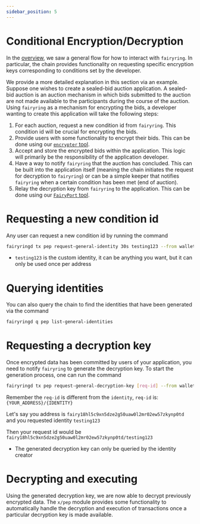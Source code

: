 ```yaml
---
sidebar_position: 5
---
```


# Conditional Encryption/Decryption

In the [overview](/docs/learn/v1/v1.md), we saw a general flow for how to interact with `fairyring`.
In particular, the chain provides functionality on requesting specific encryption keys corresponding to conditions set by the developer.

We provide a more detailed explanation in this section via an example.
Suppose one wishes to create a sealed-bid auction application.
A sealed-bid auction is an auction mechanism in which bids submitted to the auction are not made available to the participants during the course of the auction.
Using `fairyring` as a mechanism for encrypting the bids, a developer wanting to create this application will take the following steps:

1. For each auction, request a new condition id from `fairyring`. This condition id will be crucial for encrypting the bids.
2. Provide users with some functionality to encrypt their bids. This can be done using our [`encrypter` tool](/docs/advanced/encrypt_tx.md).
3. Accept and store the encrypted bids within the application. This logic will primarily be the responsibility of the application developer.
4. Have a way to notify `fairyring` that the auction has concluded. This can be built into the application itself (meaning the chain initiates the request for decryption to `fairyring`) or can be a simple keeper that notifies `fairyring` when a certain condition has been met (end of auction).
5. Relay the decryption key from `fairyring` to the application. This can be done using our [`FairyPort` tool](/docs/advanced/fairyport.md).

# Requesting a new condition id

Any user can request a new condition id by running the command

```bash
fairyringd tx pep request-general-identity 30s testing123 --from wallet1 --chain-id fairyring_devnet --home ./devnet_data/fairyring_devnet --keyring-backend test --gas-prices 1ufairy -y 2>&1
```

- `testing123` is the custom identity, it can be anything you want, but it can only be used once per address

# Querying identities

You can also query the chain to find the identities that have been generated via the command

```bash
fairyringd q pep list-general-identities
```

# Requesting a decryption key

Once encrypted data has been committed by users of your application, you need to notify `fairyring` to generate the decryption key.
To start the generation process, one can run the command

```bash
fairyringd tx pep request-general-decryption-key [req-id] --from wallet1 --chain-id fairyring_devnet --home ./devnet_data/fairyring_devnet --keyring-backend test --gas-prices 1ufairy -y 2>&1
```

Remember the `req-id` is different from the `identity`, `req-id` is: `{YOUR_ADDRESS}/{IDENTITY}`

Let's say you address is `fairy18hl5c9xn5dze2g50uaw0l2mr02ew57zkynp0td` and you requested identity `testing123`

Then your request id would be `fairy18hl5c9xn5dze2g50uaw0l2mr02ew57zkynp0td/testing123`

- The generated decryption key can only be queried by the identity creator

# Decrypting and executing

Using the generated decryption key, we are now able to decrypt previously encrypted data.
The `x/pep` module provides some functionality to automatically handle the decryption and execution of transactions once a particular decryption key is made available.
